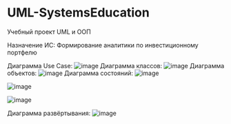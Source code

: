 # UML-SystemsEducation
Учебный проект UML и ООП

Назначение ИС: Формирование аналитики по инвестиционному портфелю

Диаграмма Use Case:
![image](https://user-images.githubusercontent.com/62895333/164970194-a134e66e-5cdf-49de-bb57-8d614f3a4c74.png)
Диаграмма классов:
![image](https://user-images.githubusercontent.com/62895333/164970270-625133ff-83f5-440a-bd49-5daf8a84933c.png)
Диаграмма объектов:
![image](https://user-images.githubusercontent.com/62895333/164970327-b17c0007-5282-40be-91ef-248968659e7d.png)
Диаграмма состояний:
![image](https://user-images.githubusercontent.com/62895333/164970370-2047eba5-3ee2-4c9a-ac67-67bdf250ba54.png)

![image](https://user-images.githubusercontent.com/62895333/164970489-e785b35b-efe1-4b85-9ba9-fa630ddd6049.png)

![image](https://user-images.githubusercontent.com/62895333/164970550-cf20142d-fe80-4baf-a11f-d8f717cbc8a9.png)

Диаграмма развёртывания:
![image](https://user-images.githubusercontent.com/62895333/164970763-d727fa7e-97df-416a-ac9e-477ceab3959e.png)
